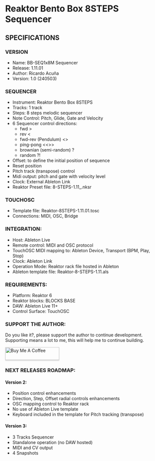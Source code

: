 
# Reaktor Bento Box 8STEPS Sequencer 

## SPECIFICATIONS

### VERSION
- Name: BB-SEQ1x8M Sequencer
- Release:  1.11.01
- Author: Ricardo Acuña
- Version: 1.0 (240503)

### SEQUENCER
- Instrument: Reaktor Bento Box 8STEPS
- Tracks: 1 track 
- Steps: 8 steps  melodic sequencer
- Note Control: Pitch, Glide, Gate and Velocity
- 6 Sequencer control directions: 
	- fwd > 
	- rev < 
	- fwd-rev (Pendulum) <>
	- ping-pong <<>> 
	- brownian (semi-random) ?
	- random ?!
- Offset: to define the initial position of sequence
- Reset position
- Pitch track (transpose) control
- Midi output: pitch and gate with velocity level
- Clock: External Ableton Link
- Reaktor Preset file: 8-STEPS-1.11_.nksr

### TOUCHOSC	
- Template file: Reaktor-8STEPS-1.11.01.tosc
- Connections: MIDI, OSC, Bridge

### INTEGRATION:
- Host: Ableton Live
- Remote control: MIDI and OSC protocol
- TouchOSC MIDI mapping to: Ableton Device, Transport (BPM, Play, Stop)
- Clock: Ableton Link
- Operation Mode:  Reaktor rack file hosted in Ableton
- Ableton template file: Reaktor-8-STEPS-1.11.als

### REQUIREMENTS:
- Platform: Reaktor 6
- Reaktor blocks: BLOCKS BASE
- DAW: Ableton Live 11+
- Control Surface: TouchOSC

### SUPPORT THE AUTHOR:
<p> Do you like it?, please support the author to continue development. <br>
Supporting means a lot to me, this will help me to continue building. <p>
<a href="https://www.buymeacoffee.com/r1c4rd0" target="_blank"><img src="https://www.buymeacoffee.com/assets/img/custom_images/orange_img.png" alt="Buy Me A Coffee" style="height: 41px !important;width: 174px !important;box-shadow: 0px 3px 2px 0px rgba(190, 190, 190, 0.5) !important;-webkit-box-shadow: 0px 3px 2px 0px rgba(190, 190, 190, 0.5) !important;" ></a>

### NEXT RELEASES ROADMAP:

#### Version 2:
- Position control enhancements
- Direction, Step, Offset radial controls enhancements
- OSC mapping control to Reaktor rack 	
- No use of Ableton Live template
- Keyboard included in the template for Pitch tracking (transpose)

#### Version 3:
- 3 Tracks Sequencer
- Standalone operation (no DAW hosted)
- MIDI and CV output
- 4 Snapshots

